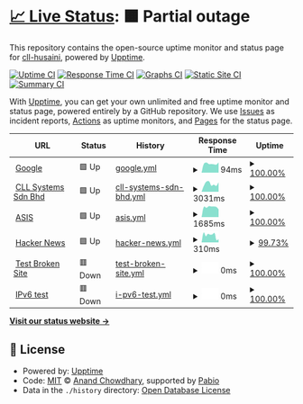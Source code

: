 # [📈 Live Status](https://cll-husaini.github.io/poc-uptime): <!--live status--> **🟧 Partial outage**

This repository contains the open-source uptime monitor and status page for [cll-husaini](https://cll-husaini.github.io/poc-uptime), powered by [Upptime](https://github.com/upptime/upptime).

[![Uptime CI](https://github.com/cll-husaini/poc-uptime/workflows/Uptime%20CI/badge.svg)](https://github.com/cll-husaini/poc-uptime/actions?query=workflow%3A%22Uptime+CI%22)
[![Response Time CI](https://github.com/cll-husaini/poc-uptime/workflows/Response%20Time%20CI/badge.svg)](https://github.com/cll-husaini/poc-uptime/actions?query=workflow%3A%22Response+Time+CI%22)
[![Graphs CI](https://github.com/cll-husaini/poc-uptime/workflows/Graphs%20CI/badge.svg)](https://github.com/cll-husaini/poc-uptime/actions?query=workflow%3A%22Graphs+CI%22)
[![Static Site CI](https://github.com/cll-husaini/poc-uptime/workflows/Static%20Site%20CI/badge.svg)](https://github.com/cll-husaini/poc-uptime/actions?query=workflow%3A%22Static+Site+CI%22)
[![Summary CI](https://github.com/cll-husaini/poc-uptime/workflows/Summary%20CI/badge.svg)](https://github.com/cll-husaini/poc-uptime/actions?query=workflow%3A%22Summary+CI%22)

With [Upptime](https://upptime.js.org), you can get your own unlimited and free uptime monitor and status page, powered entirely by a GitHub repository. We use [Issues](https://github.com/cll-husaini/poc-uptime/issues) as incident reports, [Actions](https://github.com/cll-husaini/poc-uptime/actions) as uptime monitors, and [Pages](https://cll-husaini.github.io/poc-uptime) for the status page.

<!--start: status pages-->
<!-- This summary is generated by Upptime (https://github.com/upptime/upptime) -->
<!-- Do not edit this manually, your changes will be overwritten -->
<!-- prettier-ignore -->
| URL | Status | History | Response Time | Uptime |
| --- | ------ | ------- | ------------- | ------ |
| <img alt="" src="https://icons.duckduckgo.com/ip3/www.google.com.ico" height="13"> [Google](https://www.google.com) | 🟩 Up | [google.yml](https://github.com/cll-husaini/poc-uptime/commits/HEAD/history/google.yml) | <details><summary><img alt="Response time graph" src="./graphs/google/response-time-week.png" height="20"> 94ms</summary><br><a href="https://cll-husaini.github.io/poc-uptime/history/google"><img alt="Response time 93" src="https://img.shields.io/endpoint?url=https%3A%2F%2Fraw.githubusercontent.com%2Fcll-husaini%2Fpoc-uptime%2FHEAD%2Fapi%2Fgoogle%2Fresponse-time.json"></a><br><a href="https://cll-husaini.github.io/poc-uptime/history/google"><img alt="24-hour response time 91" src="https://img.shields.io/endpoint?url=https%3A%2F%2Fraw.githubusercontent.com%2Fcll-husaini%2Fpoc-uptime%2FHEAD%2Fapi%2Fgoogle%2Fresponse-time-day.json"></a><br><a href="https://cll-husaini.github.io/poc-uptime/history/google"><img alt="7-day response time 94" src="https://img.shields.io/endpoint?url=https%3A%2F%2Fraw.githubusercontent.com%2Fcll-husaini%2Fpoc-uptime%2FHEAD%2Fapi%2Fgoogle%2Fresponse-time-week.json"></a><br><a href="https://cll-husaini.github.io/poc-uptime/history/google"><img alt="30-day response time 93" src="https://img.shields.io/endpoint?url=https%3A%2F%2Fraw.githubusercontent.com%2Fcll-husaini%2Fpoc-uptime%2FHEAD%2Fapi%2Fgoogle%2Fresponse-time-month.json"></a><br><a href="https://cll-husaini.github.io/poc-uptime/history/google"><img alt="1-year response time 93" src="https://img.shields.io/endpoint?url=https%3A%2F%2Fraw.githubusercontent.com%2Fcll-husaini%2Fpoc-uptime%2FHEAD%2Fapi%2Fgoogle%2Fresponse-time-year.json"></a></details> | <details><summary><a href="https://cll-husaini.github.io/poc-uptime/history/google">100.00%</a></summary><a href="https://cll-husaini.github.io/poc-uptime/history/google"><img alt="All-time uptime 100.00%" src="https://img.shields.io/endpoint?url=https%3A%2F%2Fraw.githubusercontent.com%2Fcll-husaini%2Fpoc-uptime%2FHEAD%2Fapi%2Fgoogle%2Fuptime.json"></a><br><a href="https://cll-husaini.github.io/poc-uptime/history/google"><img alt="24-hour uptime 100.00%" src="https://img.shields.io/endpoint?url=https%3A%2F%2Fraw.githubusercontent.com%2Fcll-husaini%2Fpoc-uptime%2FHEAD%2Fapi%2Fgoogle%2Fuptime-day.json"></a><br><a href="https://cll-husaini.github.io/poc-uptime/history/google"><img alt="7-day uptime 100.00%" src="https://img.shields.io/endpoint?url=https%3A%2F%2Fraw.githubusercontent.com%2Fcll-husaini%2Fpoc-uptime%2FHEAD%2Fapi%2Fgoogle%2Fuptime-week.json"></a><br><a href="https://cll-husaini.github.io/poc-uptime/history/google"><img alt="30-day uptime 100.00%" src="https://img.shields.io/endpoint?url=https%3A%2F%2Fraw.githubusercontent.com%2Fcll-husaini%2Fpoc-uptime%2FHEAD%2Fapi%2Fgoogle%2Fuptime-month.json"></a><br><a href="https://cll-husaini.github.io/poc-uptime/history/google"><img alt="1-year uptime 100.00%" src="https://img.shields.io/endpoint?url=https%3A%2F%2Fraw.githubusercontent.com%2Fcll-husaini%2Fpoc-uptime%2FHEAD%2Fapi%2Fgoogle%2Fuptime-year.json"></a></details>
| <img alt="" src="https://icons.duckduckgo.com/ip3/cllsystems.com.ico" height="13"> [CLL Systems Sdn Bhd](https://cllsystems.com) | 🟩 Up | [cll-systems-sdn-bhd.yml](https://github.com/cll-husaini/poc-uptime/commits/HEAD/history/cll-systems-sdn-bhd.yml) | <details><summary><img alt="Response time graph" src="./graphs/cll-systems-sdn-bhd/response-time-week.png" height="20"> 3031ms</summary><br><a href="https://cll-husaini.github.io/poc-uptime/history/cll-systems-sdn-bhd"><img alt="Response time 3814" src="https://img.shields.io/endpoint?url=https%3A%2F%2Fraw.githubusercontent.com%2Fcll-husaini%2Fpoc-uptime%2FHEAD%2Fapi%2Fcll-systems-sdn-bhd%2Fresponse-time.json"></a><br><a href="https://cll-husaini.github.io/poc-uptime/history/cll-systems-sdn-bhd"><img alt="24-hour response time 1951" src="https://img.shields.io/endpoint?url=https%3A%2F%2Fraw.githubusercontent.com%2Fcll-husaini%2Fpoc-uptime%2FHEAD%2Fapi%2Fcll-systems-sdn-bhd%2Fresponse-time-day.json"></a><br><a href="https://cll-husaini.github.io/poc-uptime/history/cll-systems-sdn-bhd"><img alt="7-day response time 3031" src="https://img.shields.io/endpoint?url=https%3A%2F%2Fraw.githubusercontent.com%2Fcll-husaini%2Fpoc-uptime%2FHEAD%2Fapi%2Fcll-systems-sdn-bhd%2Fresponse-time-week.json"></a><br><a href="https://cll-husaini.github.io/poc-uptime/history/cll-systems-sdn-bhd"><img alt="30-day response time 3549" src="https://img.shields.io/endpoint?url=https%3A%2F%2Fraw.githubusercontent.com%2Fcll-husaini%2Fpoc-uptime%2FHEAD%2Fapi%2Fcll-systems-sdn-bhd%2Fresponse-time-month.json"></a><br><a href="https://cll-husaini.github.io/poc-uptime/history/cll-systems-sdn-bhd"><img alt="1-year response time 3814" src="https://img.shields.io/endpoint?url=https%3A%2F%2Fraw.githubusercontent.com%2Fcll-husaini%2Fpoc-uptime%2FHEAD%2Fapi%2Fcll-systems-sdn-bhd%2Fresponse-time-year.json"></a></details> | <details><summary><a href="https://cll-husaini.github.io/poc-uptime/history/cll-systems-sdn-bhd">100.00%</a></summary><a href="https://cll-husaini.github.io/poc-uptime/history/cll-systems-sdn-bhd"><img alt="All-time uptime 99.86%" src="https://img.shields.io/endpoint?url=https%3A%2F%2Fraw.githubusercontent.com%2Fcll-husaini%2Fpoc-uptime%2FHEAD%2Fapi%2Fcll-systems-sdn-bhd%2Fuptime.json"></a><br><a href="https://cll-husaini.github.io/poc-uptime/history/cll-systems-sdn-bhd"><img alt="24-hour uptime 100.00%" src="https://img.shields.io/endpoint?url=https%3A%2F%2Fraw.githubusercontent.com%2Fcll-husaini%2Fpoc-uptime%2FHEAD%2Fapi%2Fcll-systems-sdn-bhd%2Fuptime-day.json"></a><br><a href="https://cll-husaini.github.io/poc-uptime/history/cll-systems-sdn-bhd"><img alt="7-day uptime 100.00%" src="https://img.shields.io/endpoint?url=https%3A%2F%2Fraw.githubusercontent.com%2Fcll-husaini%2Fpoc-uptime%2FHEAD%2Fapi%2Fcll-systems-sdn-bhd%2Fuptime-week.json"></a><br><a href="https://cll-husaini.github.io/poc-uptime/history/cll-systems-sdn-bhd"><img alt="30-day uptime 99.86%" src="https://img.shields.io/endpoint?url=https%3A%2F%2Fraw.githubusercontent.com%2Fcll-husaini%2Fpoc-uptime%2FHEAD%2Fapi%2Fcll-systems-sdn-bhd%2Fuptime-month.json"></a><br><a href="https://cll-husaini.github.io/poc-uptime/history/cll-systems-sdn-bhd"><img alt="1-year uptime 99.86%" src="https://img.shields.io/endpoint?url=https%3A%2F%2Fraw.githubusercontent.com%2Fcll-husaini%2Fpoc-uptime%2FHEAD%2Fapi%2Fcll-systems-sdn-bhd%2Fuptime-year.json"></a></details>
| <img alt="" src="https://icons.duckduckgo.com/ip3/asis.moh.gov.my.ico" height="13"> [ASIS](https://asis.moh.gov.my) | 🟩 Up | [asis.yml](https://github.com/cll-husaini/poc-uptime/commits/HEAD/history/asis.yml) | <details><summary><img alt="Response time graph" src="./graphs/asis/response-time-week.png" height="20"> 1685ms</summary><br><a href="https://cll-husaini.github.io/poc-uptime/history/asis"><img alt="Response time 1640" src="https://img.shields.io/endpoint?url=https%3A%2F%2Fraw.githubusercontent.com%2Fcll-husaini%2Fpoc-uptime%2FHEAD%2Fapi%2Fasis%2Fresponse-time.json"></a><br><a href="https://cll-husaini.github.io/poc-uptime/history/asis"><img alt="24-hour response time 1361" src="https://img.shields.io/endpoint?url=https%3A%2F%2Fraw.githubusercontent.com%2Fcll-husaini%2Fpoc-uptime%2FHEAD%2Fapi%2Fasis%2Fresponse-time-day.json"></a><br><a href="https://cll-husaini.github.io/poc-uptime/history/asis"><img alt="7-day response time 1685" src="https://img.shields.io/endpoint?url=https%3A%2F%2Fraw.githubusercontent.com%2Fcll-husaini%2Fpoc-uptime%2FHEAD%2Fapi%2Fasis%2Fresponse-time-week.json"></a><br><a href="https://cll-husaini.github.io/poc-uptime/history/asis"><img alt="30-day response time 1624" src="https://img.shields.io/endpoint?url=https%3A%2F%2Fraw.githubusercontent.com%2Fcll-husaini%2Fpoc-uptime%2FHEAD%2Fapi%2Fasis%2Fresponse-time-month.json"></a><br><a href="https://cll-husaini.github.io/poc-uptime/history/asis"><img alt="1-year response time 1640" src="https://img.shields.io/endpoint?url=https%3A%2F%2Fraw.githubusercontent.com%2Fcll-husaini%2Fpoc-uptime%2FHEAD%2Fapi%2Fasis%2Fresponse-time-year.json"></a></details> | <details><summary><a href="https://cll-husaini.github.io/poc-uptime/history/asis">100.00%</a></summary><a href="https://cll-husaini.github.io/poc-uptime/history/asis"><img alt="All-time uptime 99.91%" src="https://img.shields.io/endpoint?url=https%3A%2F%2Fraw.githubusercontent.com%2Fcll-husaini%2Fpoc-uptime%2FHEAD%2Fapi%2Fasis%2Fuptime.json"></a><br><a href="https://cll-husaini.github.io/poc-uptime/history/asis"><img alt="24-hour uptime 100.00%" src="https://img.shields.io/endpoint?url=https%3A%2F%2Fraw.githubusercontent.com%2Fcll-husaini%2Fpoc-uptime%2FHEAD%2Fapi%2Fasis%2Fuptime-day.json"></a><br><a href="https://cll-husaini.github.io/poc-uptime/history/asis"><img alt="7-day uptime 100.00%" src="https://img.shields.io/endpoint?url=https%3A%2F%2Fraw.githubusercontent.com%2Fcll-husaini%2Fpoc-uptime%2FHEAD%2Fapi%2Fasis%2Fuptime-week.json"></a><br><a href="https://cll-husaini.github.io/poc-uptime/history/asis"><img alt="30-day uptime 99.89%" src="https://img.shields.io/endpoint?url=https%3A%2F%2Fraw.githubusercontent.com%2Fcll-husaini%2Fpoc-uptime%2FHEAD%2Fapi%2Fasis%2Fuptime-month.json"></a><br><a href="https://cll-husaini.github.io/poc-uptime/history/asis"><img alt="1-year uptime 99.91%" src="https://img.shields.io/endpoint?url=https%3A%2F%2Fraw.githubusercontent.com%2Fcll-husaini%2Fpoc-uptime%2FHEAD%2Fapi%2Fasis%2Fuptime-year.json"></a></details>
| <img alt="" src="https://icons.duckduckgo.com/ip3/news.ycombinator.com.ico" height="13"> [Hacker News](https://news.ycombinator.com) | 🟩 Up | [hacker-news.yml](https://github.com/cll-husaini/poc-uptime/commits/HEAD/history/hacker-news.yml) | <details><summary><img alt="Response time graph" src="./graphs/hacker-news/response-time-week.png" height="20"> 310ms</summary><br><a href="https://cll-husaini.github.io/poc-uptime/history/hacker-news"><img alt="Response time 318" src="https://img.shields.io/endpoint?url=https%3A%2F%2Fraw.githubusercontent.com%2Fcll-husaini%2Fpoc-uptime%2FHEAD%2Fapi%2Fhacker-news%2Fresponse-time.json"></a><br><a href="https://cll-husaini.github.io/poc-uptime/history/hacker-news"><img alt="24-hour response time 131" src="https://img.shields.io/endpoint?url=https%3A%2F%2Fraw.githubusercontent.com%2Fcll-husaini%2Fpoc-uptime%2FHEAD%2Fapi%2Fhacker-news%2Fresponse-time-day.json"></a><br><a href="https://cll-husaini.github.io/poc-uptime/history/hacker-news"><img alt="7-day response time 310" src="https://img.shields.io/endpoint?url=https%3A%2F%2Fraw.githubusercontent.com%2Fcll-husaini%2Fpoc-uptime%2FHEAD%2Fapi%2Fhacker-news%2Fresponse-time-week.json"></a><br><a href="https://cll-husaini.github.io/poc-uptime/history/hacker-news"><img alt="30-day response time 300" src="https://img.shields.io/endpoint?url=https%3A%2F%2Fraw.githubusercontent.com%2Fcll-husaini%2Fpoc-uptime%2FHEAD%2Fapi%2Fhacker-news%2Fresponse-time-month.json"></a><br><a href="https://cll-husaini.github.io/poc-uptime/history/hacker-news"><img alt="1-year response time 318" src="https://img.shields.io/endpoint?url=https%3A%2F%2Fraw.githubusercontent.com%2Fcll-husaini%2Fpoc-uptime%2FHEAD%2Fapi%2Fhacker-news%2Fresponse-time-year.json"></a></details> | <details><summary><a href="https://cll-husaini.github.io/poc-uptime/history/hacker-news">99.73%</a></summary><a href="https://cll-husaini.github.io/poc-uptime/history/hacker-news"><img alt="All-time uptime 100.00%" src="https://img.shields.io/endpoint?url=https%3A%2F%2Fraw.githubusercontent.com%2Fcll-husaini%2Fpoc-uptime%2FHEAD%2Fapi%2Fhacker-news%2Fuptime.json"></a><br><a href="https://cll-husaini.github.io/poc-uptime/history/hacker-news"><img alt="24-hour uptime 100.00%" src="https://img.shields.io/endpoint?url=https%3A%2F%2Fraw.githubusercontent.com%2Fcll-husaini%2Fpoc-uptime%2FHEAD%2Fapi%2Fhacker-news%2Fuptime-day.json"></a><br><a href="https://cll-husaini.github.io/poc-uptime/history/hacker-news"><img alt="7-day uptime 99.73%" src="https://img.shields.io/endpoint?url=https%3A%2F%2Fraw.githubusercontent.com%2Fcll-husaini%2Fpoc-uptime%2FHEAD%2Fapi%2Fhacker-news%2Fuptime-week.json"></a><br><a href="https://cll-husaini.github.io/poc-uptime/history/hacker-news"><img alt="30-day uptime 99.94%" src="https://img.shields.io/endpoint?url=https%3A%2F%2Fraw.githubusercontent.com%2Fcll-husaini%2Fpoc-uptime%2FHEAD%2Fapi%2Fhacker-news%2Fuptime-month.json"></a><br><a href="https://cll-husaini.github.io/poc-uptime/history/hacker-news"><img alt="1-year uptime 99.99%" src="https://img.shields.io/endpoint?url=https%3A%2F%2Fraw.githubusercontent.com%2Fcll-husaini%2Fpoc-uptime%2FHEAD%2Fapi%2Fhacker-news%2Fuptime-year.json"></a></details>
| <img alt="" src="https://icons.duckduckgo.com/ip3/thissitedoesnotexist.koj.co.ico" height="13"> [Test Broken Site](https://thissitedoesnotexist.koj.co) | 🟥 Down | [test-broken-site.yml](https://github.com/cll-husaini/poc-uptime/commits/HEAD/history/test-broken-site.yml) | <details><summary><img alt="Response time graph" src="./graphs/test-broken-site/response-time-week.png" height="20"> 0ms</summary><br><a href="https://cll-husaini.github.io/poc-uptime/history/test-broken-site"><img alt="Response time 0" src="https://img.shields.io/endpoint?url=https%3A%2F%2Fraw.githubusercontent.com%2Fcll-husaini%2Fpoc-uptime%2FHEAD%2Fapi%2Ftest-broken-site%2Fresponse-time.json"></a><br><a href="https://cll-husaini.github.io/poc-uptime/history/test-broken-site"><img alt="24-hour response time 0" src="https://img.shields.io/endpoint?url=https%3A%2F%2Fraw.githubusercontent.com%2Fcll-husaini%2Fpoc-uptime%2FHEAD%2Fapi%2Ftest-broken-site%2Fresponse-time-day.json"></a><br><a href="https://cll-husaini.github.io/poc-uptime/history/test-broken-site"><img alt="7-day response time 0" src="https://img.shields.io/endpoint?url=https%3A%2F%2Fraw.githubusercontent.com%2Fcll-husaini%2Fpoc-uptime%2FHEAD%2Fapi%2Ftest-broken-site%2Fresponse-time-week.json"></a><br><a href="https://cll-husaini.github.io/poc-uptime/history/test-broken-site"><img alt="30-day response time 0" src="https://img.shields.io/endpoint?url=https%3A%2F%2Fraw.githubusercontent.com%2Fcll-husaini%2Fpoc-uptime%2FHEAD%2Fapi%2Ftest-broken-site%2Fresponse-time-month.json"></a><br><a href="https://cll-husaini.github.io/poc-uptime/history/test-broken-site"><img alt="1-year response time 0" src="https://img.shields.io/endpoint?url=https%3A%2F%2Fraw.githubusercontent.com%2Fcll-husaini%2Fpoc-uptime%2FHEAD%2Fapi%2Ftest-broken-site%2Fresponse-time-year.json"></a></details> | <details><summary><a href="https://cll-husaini.github.io/poc-uptime/history/test-broken-site">100.00%</a></summary><a href="https://cll-husaini.github.io/poc-uptime/history/test-broken-site"><img alt="All-time uptime 100.00%" src="https://img.shields.io/endpoint?url=https%3A%2F%2Fraw.githubusercontent.com%2Fcll-husaini%2Fpoc-uptime%2FHEAD%2Fapi%2Ftest-broken-site%2Fuptime.json"></a><br><a href="https://cll-husaini.github.io/poc-uptime/history/test-broken-site"><img alt="24-hour uptime 100.00%" src="https://img.shields.io/endpoint?url=https%3A%2F%2Fraw.githubusercontent.com%2Fcll-husaini%2Fpoc-uptime%2FHEAD%2Fapi%2Ftest-broken-site%2Fuptime-day.json"></a><br><a href="https://cll-husaini.github.io/poc-uptime/history/test-broken-site"><img alt="7-day uptime 100.00%" src="https://img.shields.io/endpoint?url=https%3A%2F%2Fraw.githubusercontent.com%2Fcll-husaini%2Fpoc-uptime%2FHEAD%2Fapi%2Ftest-broken-site%2Fuptime-week.json"></a><br><a href="https://cll-husaini.github.io/poc-uptime/history/test-broken-site"><img alt="30-day uptime 100.00%" src="https://img.shields.io/endpoint?url=https%3A%2F%2Fraw.githubusercontent.com%2Fcll-husaini%2Fpoc-uptime%2FHEAD%2Fapi%2Ftest-broken-site%2Fuptime-month.json"></a><br><a href="https://cll-husaini.github.io/poc-uptime/history/test-broken-site"><img alt="1-year uptime 100.00%" src="https://img.shields.io/endpoint?url=https%3A%2F%2Fraw.githubusercontent.com%2Fcll-husaini%2Fpoc-uptime%2FHEAD%2Fapi%2Ftest-broken-site%2Fuptime-year.json"></a></details>
| <img alt="" src="https://icons.duckduckgo.com/ip3/null.ico" height="13"> [IPv6 test](forwardemail.net) | 🟥 Down | [i-pv6-test.yml](https://github.com/cll-husaini/poc-uptime/commits/HEAD/history/i-pv6-test.yml) | <details><summary><img alt="Response time graph" src="./graphs/i-pv6-test/response-time-week.png" height="20"> 0ms</summary><br><a href="https://cll-husaini.github.io/poc-uptime/history/i-pv6-test"><img alt="Response time 0" src="https://img.shields.io/endpoint?url=https%3A%2F%2Fraw.githubusercontent.com%2Fcll-husaini%2Fpoc-uptime%2FHEAD%2Fapi%2Fi-pv6-test%2Fresponse-time.json"></a><br><a href="https://cll-husaini.github.io/poc-uptime/history/i-pv6-test"><img alt="24-hour response time 0" src="https://img.shields.io/endpoint?url=https%3A%2F%2Fraw.githubusercontent.com%2Fcll-husaini%2Fpoc-uptime%2FHEAD%2Fapi%2Fi-pv6-test%2Fresponse-time-day.json"></a><br><a href="https://cll-husaini.github.io/poc-uptime/history/i-pv6-test"><img alt="7-day response time 0" src="https://img.shields.io/endpoint?url=https%3A%2F%2Fraw.githubusercontent.com%2Fcll-husaini%2Fpoc-uptime%2FHEAD%2Fapi%2Fi-pv6-test%2Fresponse-time-week.json"></a><br><a href="https://cll-husaini.github.io/poc-uptime/history/i-pv6-test"><img alt="30-day response time 0" src="https://img.shields.io/endpoint?url=https%3A%2F%2Fraw.githubusercontent.com%2Fcll-husaini%2Fpoc-uptime%2FHEAD%2Fapi%2Fi-pv6-test%2Fresponse-time-month.json"></a><br><a href="https://cll-husaini.github.io/poc-uptime/history/i-pv6-test"><img alt="1-year response time 0" src="https://img.shields.io/endpoint?url=https%3A%2F%2Fraw.githubusercontent.com%2Fcll-husaini%2Fpoc-uptime%2FHEAD%2Fapi%2Fi-pv6-test%2Fresponse-time-year.json"></a></details> | <details><summary><a href="https://cll-husaini.github.io/poc-uptime/history/i-pv6-test">100.00%</a></summary><a href="https://cll-husaini.github.io/poc-uptime/history/i-pv6-test"><img alt="All-time uptime 100.00%" src="https://img.shields.io/endpoint?url=https%3A%2F%2Fraw.githubusercontent.com%2Fcll-husaini%2Fpoc-uptime%2FHEAD%2Fapi%2Fi-pv6-test%2Fuptime.json"></a><br><a href="https://cll-husaini.github.io/poc-uptime/history/i-pv6-test"><img alt="24-hour uptime 100.00%" src="https://img.shields.io/endpoint?url=https%3A%2F%2Fraw.githubusercontent.com%2Fcll-husaini%2Fpoc-uptime%2FHEAD%2Fapi%2Fi-pv6-test%2Fuptime-day.json"></a><br><a href="https://cll-husaini.github.io/poc-uptime/history/i-pv6-test"><img alt="7-day uptime 100.00%" src="https://img.shields.io/endpoint?url=https%3A%2F%2Fraw.githubusercontent.com%2Fcll-husaini%2Fpoc-uptime%2FHEAD%2Fapi%2Fi-pv6-test%2Fuptime-week.json"></a><br><a href="https://cll-husaini.github.io/poc-uptime/history/i-pv6-test"><img alt="30-day uptime 100.00%" src="https://img.shields.io/endpoint?url=https%3A%2F%2Fraw.githubusercontent.com%2Fcll-husaini%2Fpoc-uptime%2FHEAD%2Fapi%2Fi-pv6-test%2Fuptime-month.json"></a><br><a href="https://cll-husaini.github.io/poc-uptime/history/i-pv6-test"><img alt="1-year uptime 100.00%" src="https://img.shields.io/endpoint?url=https%3A%2F%2Fraw.githubusercontent.com%2Fcll-husaini%2Fpoc-uptime%2FHEAD%2Fapi%2Fi-pv6-test%2Fuptime-year.json"></a></details>

<!--end: status pages-->

[**Visit our status website →**](https://cll-husaini.github.io/poc-uptime)

## 📄 License

- Powered by: [Upptime](https://github.com/upptime/upptime)
- Code: [MIT](./LICENSE) © [Anand Chowdhary](https://anandchowdhary.com), supported by [Pabio](https://pabio.com)
- Data in the `./history` directory: [Open Database License](https://opendatacommons.org/licenses/odbl/1-0/)

